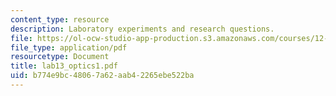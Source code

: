 ```yaml
---
content_type: resource
description: Laboratory experiments and research questions.
file: https://ol-ocw-studio-app-production.s3.amazonaws.com/courses/12-108-structure-of-earth-materials-fall-2004/b774e9bc48067a62aab42265ebe522ba_lab13_optics1.pdf
file_type: application/pdf
resourcetype: Document
title: lab13_optics1.pdf
uid: b774e9bc-4806-7a62-aab4-2265ebe522ba
---
```

